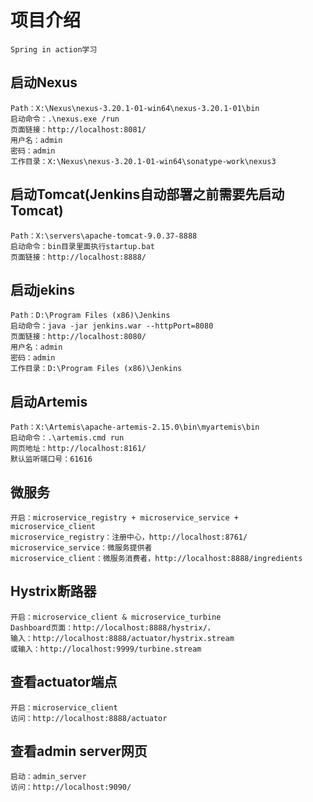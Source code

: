 # 项目介绍

```text
Spring in action学习
```

## 启动Nexus
```text
Path：X:\Nexus\nexus-3.20.1-01-win64\nexus-3.20.1-01\bin
启动命令：.\nexus.exe /run
页面链接：http://localhost:8081/
用户名：admin
密码：admin
工作目录：X:\Nexus\nexus-3.20.1-01-win64\sonatype-work\nexus3
```

## 启动Tomcat(Jenkins自动部署之前需要先启动Tomcat)
```text
Path：X:\servers\apache-tomcat-9.0.37-8888
启动命令：bin目录里面执行startup.bat
页面链接：http://localhost:8888/
```

## 启动jekins
```text
Path：D:\Program Files (x86)\Jenkins
启动命令：java -jar jenkins.war --httpPort=8080
页面链接：http://localhost:8080/
用户名：admin
密码：admin
工作目录：D:\Program Files (x86)\Jenkins
```

## 启动Artemis
```text
Path：X:\Artemis\apache-artemis-2.15.0\bin\myartemis\bin
启动命令：.\artemis.cmd run
网页地址：http://localhost:8161/
默认监听端口号：61616
```

## 微服务
```text
开启：microservice_registry + microservice_service + microservice_client
microservice_registry：注册中心，http://localhost:8761/
microservice_service：微服务提供者
microservice_client：微服务消费者，http://localhost:8888/ingredients
```
## Hystrix断路器
```text
开启：microservice_client & microservice_turbine
Dashboard页面：http://localhost:8888/hystrix/，
输入：http://localhost:8888/actuator/hystrix.stream
或输入：http://localhost:9999/turbine.stream
```
## 查看actuator端点
```text
开启：microservice_client
访问：http://localhost:8888/actuator
```
## 查看admin server网页
```text
启动：admin_server
访问：http://localhost:9090/
```